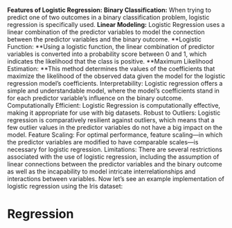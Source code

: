 **Features of Logistic Regression:**
**Binary Classification:** When trying to predict one of two outcomes in a binary classification problem, logistic regression is specifically used.
**Linear Modeling:** Logistic Regression uses a linear combination of the predictor variables to model the connection between the predictor variables and the binary outcome.
**Logistic Function: **Using a logistic function, the linear combination of predictor variables is converted into a probability score between 0 and 1, which indicates the likelihood that the class is positive.
**Maximum Likelihood Estimation: **This method determines the values of the coefficients that maximize the likelihood of the observed data given the model for the logistic regression model’s coefficients.
Interpretability: Logistic regression offers a simple and understandable model, where the model’s coefficients stand in for each predictor variable’s influence on the binary outcome.
Computationally Efficient: Logistic Regression is computationally effective, making it appropriate for use with big datasets.
Robust to Outliers: Logistic regression is comparatively resilient against outliers, which means that a few outlier values in the predictor variables do not have a big impact on the model.
Feature Scaling: For optimal performance, feature scaling—in which the predictor variables are modified to have comparable scales—is necessary for logistic regression.
Limitations: There are several restrictions associated with the use of logistic regression, including the assumption of linear connections between the predictor variables and the binary outcome as well as the incapability to model intricate interrelationships and interactions between variables.
Now let’s see an example implementation of logistic regression using the Iris dataset:
# Regression
